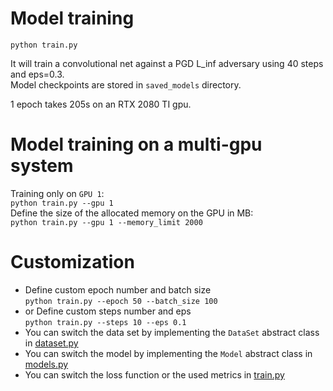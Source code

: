 # Model training
`python train.py`

It will train a convolutional net against a PGD L_inf adversary using 40 steps and eps=0.3.  
Model checkpoints are stored in `saved_models` directory.

1 epoch takes 205s on an RTX 2080 TI gpu. 

# Model training on a multi-gpu system
Training only on `GPU 1`:  
`python train.py --gpu 1`  
Define the size of the allocated memory on the GPU in MB:  
`python train.py --gpu 1 --memory_limit 2000`

# Customization
* Define custom epoch number and batch size  
`python train.py --epoch 50 --batch_size 100`
* or Define custom steps number and eps  
`python train.py --steps 10 --eps 0.1`
* You can switch the data set by implementing the `DataSet` abstract class in [dataset.py](https://github.com/szegedai/examples/blob/master/defenses/mnist/dataset.py)
* You can switch the model by implementing the `Model` abstract class in [models.py](https://github.com/szegedai/examples/blob/master/defenses/mnist/models.py)
* You can switch the loss function or the used metrics in [train.py](https://github.com/szegedai/examples/blob/master/defenses/mnist/train.py)
 